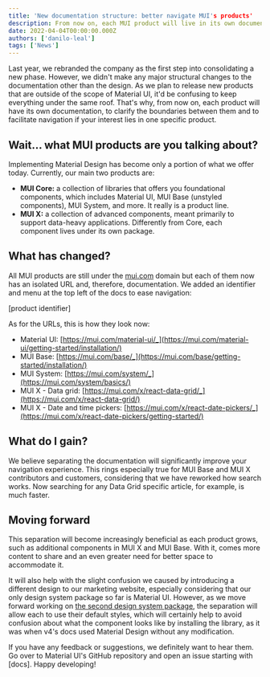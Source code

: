 ```yaml
---
title: 'New documentation structure: better navigate MUI's products'
description: From now on, each MUI product will live in its own documentation. Find out how that is better for you.
date: 2022-04-04T00:00:00.000Z
authors: ['danilo-leal']
tags: ['News']
---
```


Last year, we rebranded the company as the first step into consolidating a new phase.
However, we didn't make any major structural changes to the documentation other than the design.
As we plan to release new products that are outside of the scope of Material UI, it'd be confusing to keep everything under the same roof.
That's why, from now on, each product will have its own documentation, to clarify the boundaries between them and to facilitate navigation if your interest lies in one specific product.

## Wait... what MUI products are you talking about?

Implementing Material Design has become only a portion of what we offer today.
Currently, our main two products are:

- **MUI Core:** a collection of libraries that offers you foundational components, which includes Material UI, MUI Base (unstyled components), MUI System, and more. It really is a product line.
- **MUI X:** a collection of advanced components, meant primarily to support data-heavy applications. Differently from Core, each component lives under its own package.

## What has changed?

All MUI products are still under the [mui.com](http://mui.com) domain but each of them now has an isolated URL and, therefore, documentation.
We added an identifier and menu at the top left of the docs to ease navigation:

[product identifier]

As for the URLs, this is how they look now:

- Material UI: [https://mui.com/material-ui/_](https://mui.com/material-ui/getting-started/installation/)
- MUI Base: [https://mui.com/base/_](https://mui.com/base/getting-started/installation/)
- MUI System: [https://mui.com/system/_](https://mui.com/system/basics/)
- MUI X - Data grid: [https://mui.com/x/react-data-grid/_](https://mui.com/x/react-data-grid/)
- MUI X - Date and time pickers: [https://mui.com/x/react-date-pickers/_](https://mui.com/x/react-date-pickers/getting-started/)

## What do I gain?

We believe separating the documentation will significantly improve your navigation experience.
This rings especially true for MUI Base and MUI X contributors and customers, considering that we have reworked how search works.
Now searching for any Data Grid specific article, for example, is much faster.

## Moving forward

This separation will become increasingly beneficial as each product grows, such as additional components in MUI X and MUI Base.
With it, comes more content to share and an even greater need for better space to accommodate it.

It will also help with the slight confusion we caused by introducing a different design to our marketing website, especially considering that our only design system package so far is Material UI.
However, as we move forward working on [the second design system package](https://deploy-preview-30686--material-ui.netlify.app/experiments/), the separation will allow each to use their default styles, which will certainly help to avoid confusion about what the component looks like by installing the library, as it was when v4's docs used Material Design without any modification.

If you have any feedback or suggestions, we definitely want to hear them.
Go over to Material UI's GitHub repository and open an issue starting with [docs].
Happy developing!
